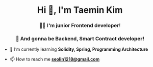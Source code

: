 <h1 align="center">Hi 👋, I'm Taemin Kim</h1>
<h3 align="center">👨‍💻 I'm junior Frontend developer!</h3>
<h3 align="center">🚀 And gonna be Backend, Smart Contract developer!</h3>

- 🌱 I’m currently learning **Solidity, Spring, Programming Architecture**

- 📫 How to reach me **seolin1218@gmail.com**
